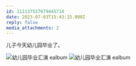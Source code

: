 ```yaml
---
id: 111137527879445714
date: 2023-07-03T15:43:15.000Z
reply: false
media_attachments: 2
---
```


儿子今天幼儿园毕业了。

![幼儿园毕业汇演
ealbum](https://files.e5n.cc/media_attachments/files/111/219/256/528/043/010/original/c8316bc8c4275444.webp)
![幼儿园毕业汇演
ealbum](https://files.e5n.cc/media_attachments/files/111/219/256/802/573/863/original/e31d54dc90c7ae3f.webp)
